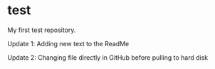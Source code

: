 # test
My first test repository.

Update 1: Adding new text to the ReadMe

Update 2: Changing file directly in GitHub before pulling to hard disk
